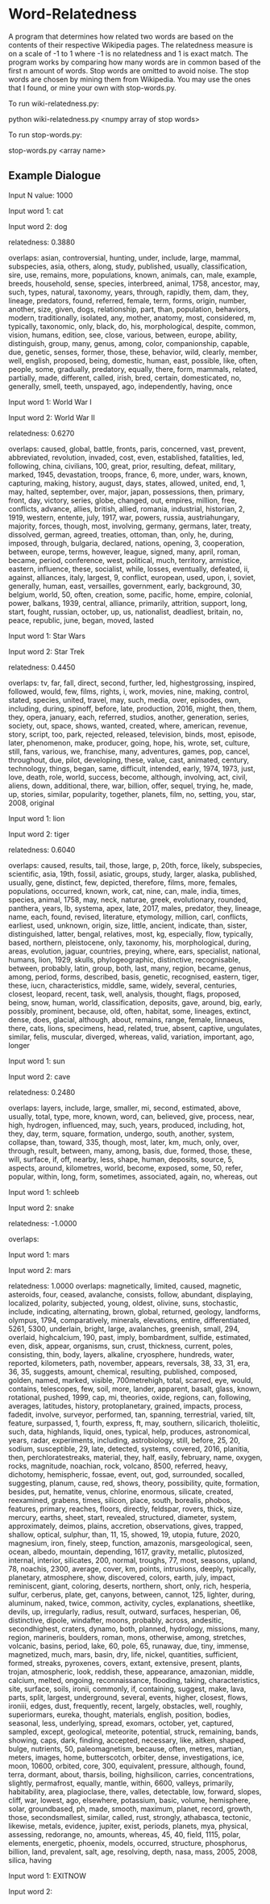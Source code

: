 # Word-Relatedness
A program that determines how related two words are based on the contents of their respective Wikipedia pages. The relatedness measure
is on a scale of -1 to 1 where -1 is no relatedness and 1 is exact match. The program works by comparing how many words are in common based of the first n amount of words. Stop words are omitted to avoid noise. The stop words are chosen by mining them from Wikipedia. You may use the ones that I found, or mine your own with stop-words.py. 

To run wiki-relatedness.py:

python wiki-relatedness.py \<numpy array of stop words\>
  
To run stop-words.py:

stop-words.py \<array name\>

## Example Dialogue
Input N value: 1000

Input word 1: cat

Input word 2: dog

relatedness: 0.3880

overlaps: asian, controversial, hunting, under, include, large, mammal, subspecies, asia, others, along, study, published, usually, classification, sire, use, remains, more, populations, known, animals, can, male, example, breeds, household, sense, species, interbreed, animal, 1758, ancestor, may, such, types, natural, taxonomy, years, through, rapidly, them, dam, they, lineage, predators, found, referred, female, term, forms, origin, number, another, size, given, dogs, relationship, part, than, population, behaviors, modern, traditionally, isolated, any, mother, anatomy, most, considered, m, typically, taxonomic, only, black, do, his, morphological, despite, common, vision, humans, edition, see, close, various, between, europe, ability, distinguish, group, many, genus, among, color, companionship, capable, due, genetic, senses, former, those, these, behavior, wild, clearly, member, well, english, proposed, being, domestic, human, east, possible, like, often, people, some, gradually, predatory, equally, there, form, mammals, related, partially, made, different, called, irish, bred, certain, domesticated, no, generally, smell, teeth, unspayed, ago, independently, having, once 

Input word 1: World War I

Input word 2: World War II

relatedness: 0.6270

overlaps: caused, global, battle, fronts, paris, concerned, vast, prevent, abbreviated, revolution, invaded, cost, even, established, fatalities, led, following, china, civilians, 100, great, prior, resulting, defeat, military, marked, 1945, devastation, troops, france, 6, more, under, wars, known, capturing, making, history, august, days, states, allowed, united, end, 1, may, halted, september, over, major, japan, possessions, then, primary, front, day, victory, series, globe, changed, out, empires, million, free, conflicts, advance, allies, british, allied, romania, industrial, historian, 2, 1919, western, entente, july, 1917, war, powers, russia, austriahungary, majority, forces, though, most, involving, germany, germans, later, treaty, dissolved, german, agreed, treaties, ottoman, than, only, he, during, imposed, through, bulgaria, declared, nations, opening, 3, cooperation, between, europe, terms, however, league, signed, many, april, roman, became, period, conference, west, political, much, territory, armistice, eastern, influence, these, socialist, while, losses, eventually, defeated, ii, against, alliances, italy, largest, 9, conflict, european, used, upon, i, soviet, generally, human, east, versailles, government, early, background, 30, belgium, world, 50, often, creation, some, pacific, home, empire, colonial, power, balkans, 1939, central, alliance, primarily, attrition, support, long, start, fought, russian, october, up, us, nationalist, deadliest, britain, no, peace, republic, june, began, moved, lasted 

Input word 1: Star Wars

Input word 2: Star Trek

relatedness: 0.4450

overlaps: tv, far, fall, direct, second, further, led, highestgrossing, inspired, followed, would, few, films, rights, i, work, movies, nine, making, control, stated, species, united, travel, may, such, media, over, episodes, own, including, during, spinoff, before, late, production, 2016, might, then, them, they, opera, january, each, referred, studios, another, generation, series, society, out, space, shows, wanted, created, where, american, revenue, story, script, too, park, rejected, released, television, binds, most, episode, later, phenomenon, make, producer, going, hope, his, wrote, set, culture, still, fans, various, we, franchise, many, adventures, games, pop, cancel, throughout, due, pilot, developing, these, value, cast, animated, century, technology, things, began, same, difficult, intended, early, 1974, 1973, just, love, death, role, world, success, become, although, involving, act, civil, aliens, down, additional, there, war, billion, offer, sequel, trying, he, made, up, stories, similar, popularity, together, planets, film, no, setting, you, star, 2008, original 

Input word 1: lion

Input word 2: tiger

relatedness: 0.6040

overlaps: caused, results, tail, those, large, p, 20th, force, likely, subspecies, scientific, asia, 19th, fossil, asiatic, groups, study, larger, alaska, published, usually, gene, distinct, few, depicted, therefore, films, more, females, populations, occurred, known, work, cat, nine, can, male, india, times, species, animal, 1758, may, neck, naturae, greek, evolutionary, rounded, panthera, years, lb, systema, apex, late, 2017, males, predator, they, lineage, name, each, found, revised, literature, etymology, million, carl, conflicts, earliest, used, unknown, origin, size, little, ancient, indicate, than, sister, distinguished, latter, bengal, relatives, most, kg, especially, flow, typically, based, northern, pleistocene, only, taxonomy, his, morphological, during, areas, evolution, jaguar, countries, preying, where, ears, specialist, national, humans, lion, 1929, skulls, phylogeographic, distinctive, recognisable, between, probably, latin, group, both, last, many, region, became, genus, among, period, forms, described, basis, genetic, recognised, eastern, tiger, these, iucn, characteristics, middle, same, widely, several, centuries, closest, leopard, recent, task, well, analysis, thought, flags, proposed, being, snow, human, world, classification, deposits, gave, around, big, early, possibly, prominent, because, old, often, habitat, some, lineages, extinct, dense, does, glacial, although, about, remains, range, female, linnaeus, there, cats, lions, specimens, head, related, true, absent, captive, ungulates, similar, felis, muscular, diverged, whereas, valid, variation, important, ago, longer 

Input word 1: sun

Input word 2: cave

relatedness: 0.2480

overlaps: layers, include, large, smaller, mi, second, estimated, above, usually, total, type, more, known, word, can, believed, give, process, near, high, hydrogen, influenced, may, such, years, produced, including, hot, they, day, term, square, formation, undergo, south, another, system, collapse, than, toward, 335, though, most, later, km, much, only, over, through, result, between, many, among, basis, due, formed, those, these, will, surface, if, off, nearby, less, shape, human, deposits, source, 5, aspects, around, kilometres, world, become, exposed, some, 50, refer, popular, within, long, form, sometimes, associated, again, no, whereas, out 

Input word 1: schleeb

Input word 2: snake

relatedness: -1.0000

overlaps:  

Input word 1: mars

Input word 2: mars

relatedness: 1.0000
overlaps: magnetically, limited, caused, magnetic, asteroids, four, ceased, avalanche, consists, follow, abundant, displaying, localized, polarity, subjected, young, oldest, olivine, suns, stochastic, include, indicating, alternating, brown, global, returned, geology, landforms, olympus, 1794, comparatively, minerals, elevations, entire, differentiated, 5261, 5300, underlain, bright, large, avalanches, greenish, small, 294, overlaid, highcalcium, 190, past, imply, bombardment, sulfide, estimated, even, disk, appear, organisms, sun, crust, thickness, current, poles, consisting, thin, body, layers, alkaline, cryosphere, hundreds, water, reported, kilometers, path, november, appears, reversals, 38, 33, 31, era, 36, 35, suggests, amount, chemical, resulting, published, composed, golden, named, marked, visible, 700metrehigh, total, scarred, eye, would, contains, telescopes, few, soil, more, lander, apparent, basalt, glass, known, rotational, pushed, 1999, cap, mi, theories, oxide, regions, can, following, averages, latitudes, history, protoplanetary, grained, impacts, process, fadedit, involve, surveyor, performed, tan, spanning, terrestrial, varied, tilt, feature, surpassed, 1, fourth, express, ft, may, southern, silicarich, tholeiitic, such, data, highlands, liquid, ones, typical, help, produces, astronomical, years, radar, experiments, including, astrobiology, still, before, 25, 20, sodium, susceptible, 29, late, detected, systems, covered, 2016, planitia, then, perchloratestreaks, material, they, half, easily, february, name, oxygen, rocks, magnitude, noachian, rock, volcano, 8500, referred, heavy, dichotomy, hemispheric, fossae, event, out, god, surrounded, socalled, suggesting, planum, cause, red, shows, theory, possibility, quite, formation, besides, put, hematite, venus, chlorine, enormous, silicate, created, reexamined, grabens, times, silicon, place, south, borealis, phobos, features, primary, reaches, floors, directly, feldspar, rovers, thick, size, mercury, earths, sheet, start, revealed, structured, diameter, system, approximately, deimos, plains, accretion, observations, gives, trapped, shallow, optical, sulphur, than, 11, 15, showed, 19, utopia, future, 2020, magnesium, iron, finely, steep, function, amazonis, marsgeological, seen, ocean, albedo, mountain, depending, 1617, gravity, metallic, plutosized, internal, interior, silicates, 200, normal, troughs, 77, most, seasons, upland, 78, noachis, 2300, average, cover, km, points, intrusions, deeply, typically, planetary, atmosphere, show, discovered, colors, earth, july, impact, reminiscent, giant, coloring, deserts, northern, short, only, rich, hesperia, sulfur, cerberus, plate, get, canyons, between, cannot, 125, lighter, during, aluminum, naked, twice, common, activity, cycles, explanations, sheetlike, devils, up, irregularly, radius, result, outward, surfaces, hesperian, 06, distinctive, dipole, windafter, moons, probably, across, andesitic, secondhighest, craters, dynamo, both, planned, hydrology, missions, many, region, marineris, boulders, roman, mons, otherwise, among, stretches, volcanic, basins, period, lake, 60, pole, 65, runaway, due, tiny, immense, magnetized, much, mars, basin, dry, life, nickel, quantities, sufficient, formed, streaks, pyroxenes, covers, extant, extensive, present, plants, trojan, atmospheric, look, reddish, these, appearance, amazonian, middle, calcium, melted, ongoing, reconnaissance, flooding, taking, characteristics, site, surface, soils, ironii, commonly, if, containing, suggest, make, lava, parts, split, largest, underground, several, events, higher, closest, flows, ironiii, edges, dust, frequently, recent, largely, obstacles, well, roughly, superiormars, eureka, thought, materials, english, position, bodies, seasonal, less, underlying, spread, exomars, october, yet, captured, sampled, except, geological, meteorite, potential, struck, remaining, bands, showing, caps, dark, finding, accepted, necessary, like, aitken, shaped, bulge, nutrients, 50, paleomagnetism, because, often, metres, martian, meters, images, home, butterscotch, orbiter, dense, investigations, ice, moon, 10600, orbited, core, 300, equivalent, pressure, although, found, terra, dormant, about, tharsis, boiling, highsilicon, carries, concentrations, slightly, permafrost, equally, mantle, within, 6600, valleys, primarily, habitability, area, plagioclase, there, valles, detectable, low, forward, slopes, cliff, war, lowest, ago, elsewhere, potassium, basic, volume, hemisphere, solar, groundbased, ph, made, smooth, maximum, planet, record, growth, those, secondsmallest, similar, called, rust, strongly, athabasca, tectonic, likewise, metals, evidence, jupiter, exist, periods, planets, mya, physical, assessing, redorange, no, amounts, whereas, 45, 40, field, 1115, polar, elements, energetic, phoenix, models, occurred, structure, phosphorus, billion, land, prevalent, salt, age, resolving, depth, nasa, mass, 2005, 2008, silica, having 

Input word 1: EXITNOW

Input word 2: 
